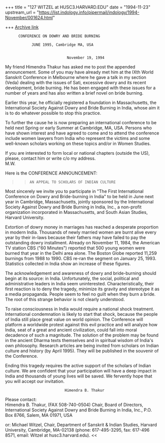 +++
title = "127 WITZEL at HUSC3.HARVARD.EDU"
date = "1994-11-23"
upstream_url = "https://list.indology.info/pipermail/indology/1994-November/001624.html"

+++
[Archive link](https://list.indology.info/pipermail/indology/1994-November/001624.html)

          CONFERENCE ON DOWRY AND BRIDE BURNING 

                JUNE 1995, Cambridge MA, USA  


								November 19, 1994

 My friend Himendra Thakur has asked me to post the appended
 announcement. Some of you may have already met him at the
 IXth World Sanskrit Conference in Melbourne where he gave a
 talk in my section (Veda) dealing with the issues of Sati, 
 excessive dowry and its recent development, bride burning.
 He has been engaged with these issues for a number of years
 and has also written a brief novel on bride burning.    

 Earlier this year, he officially registered a foundation in
 Massachusetts, the International Society Against Dowry and
 Bride Burning in India, whose aim it is to do whatever
 possible to stop this practice.

 To further the cause he is now preparing an international
 conference to be held next Spring or early Summer at
 Cambridge, MA, USA. Persons who have shown interest and
 have agreed to come and to attend the conference include
 women lawyers from India who represent the victims and some
 well-known scholars working on these topics and/or in Women
 Studies.  

 If you are interested to form local or national chapters
 (outside the US), please, contact him or write c/o my
 address.  
                                                   M.W. 

 Here is the
             CONFERENCE  ANNOUNCEMENT:


>>     AN APPEAL TO SCHOLARS OF INDIAN CULTURE

Most sincerely we invite you to participate in "The First
 International Conference on Dowry and Bride-burning in
 India" to be held in June next year in Cambridge,
 Massachusetts, jointly sponsored by the International
 Society Against Dowry and Bride Burning in India, Inc., a
 non-profit organization incorporated in Massachusetts, and 
 South Asian Studies, Harvard University. 

Extortion of dowry money in marriages has reached a
 desperate proportion in modern India. Thousands of newly
 married women are burnt alive every year by their in-laws
 because their fathers may have failed to pay the
 outstanding dowry installment. Already on November 11,
 1984, the American TV station CBS ("60 Minutes") reported
 that 500 young women were burned that year in the Delhi
 area alone. The Boston Globe reported 11,259 burnings from
 1988 to 1990. CBS re-ran the segment on January 25, 1993.
 Statistics collected in India show an increase of these
 figures.

The acknowledgement and awareness of dowry and bride-burning
 should begin at its source: in India. Unfortunately, the
 social, political and administrative leaders in India seem
 uninterested. Characteristically, their first reaction is
 to deny the tragedy, minimize its gravity and stereotype it
 as a media propaganda. People seem to feel no guilt when
 they burn a bride. The root of this strange behavior is not
 clearly understood. 

To raise consciousness in India would require a national
 shock treatment. International condemnation is likely to
 start that shock, because the people of India still place 
 great value on world opinion. The Conference will platform
 a worldwide protest against this evil practice and will
 analyze how India, seat of a great and ancient
 civilization, could fall into moral decadence of such a
 magnitude. The solution of the problem may be found in the
 ancient Dharma texts themselves and in spiritual wisdom of
 India's own philosophy. Research articles are being invited
 from scholars on Indian culture and history (by April
 1995). They will be published in the souvenir of the
 Conference.

Ending this tragedy requires the active support of the
 scholars of Indian culture. We are confident that your
 participation will have a deep impact in India and
 thousands of young lives will be saved. We fervently hope
 that you will accept our invitation.  

                               Himendra B. Thakur

Please contact:  
 Himendra B. Thakur, (FAX 508-740-0504) Chair, Board of
 Directors, International Society Against Dowry and Bride
 Burning in India, Inc., P.O. Box 8766, Salem, MA 01971, USA 

or: Michael Witzel, Chair, Department of Sanskrit & Indian
 Studies, Harvard University, Cambridge, MA-02138 
 (phone: 617-495-3295, fax: 617-496 8571, 
 email: Witzel at husc3.harvard.edu).          << 





